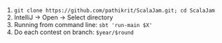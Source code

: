 1. `git clone https://github.com/pathikrit/ScalaJam.git; cd ScalaJam`
2. IntelliJ -> Open -> Select directory
3. Running from command line: `sbt 'run-main $X'`
4. Do each contest on branch: `$year/$round`

